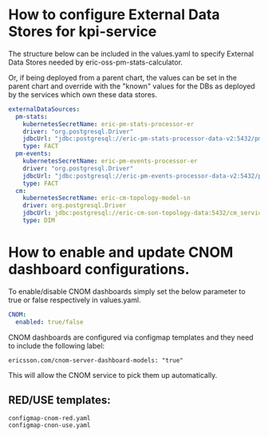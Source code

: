 # How to configure External Data Stores for kpi-service

The structure below can be included in the values.yaml to specify External Data Stores needed by
eric-oss-pm-stats-calculator.

Or, if being deployed from a parent chart, the values can be set in the parent chart and override with the "known"
values for the DBs as deployed by the services which own these data stores.

```yaml
externalDataSources:
  pm-stats:
    kubernetesSecretName: eric-pm-stats-processor-er
    driver: "org.postgresql.Driver"
    jdbcUrl: "jdbc:postgresql://eric-pm-stats-processor-data-v2:5432/pm_stats_service_db"
    type: FACT
  pm-events:
    kubernetesSecretName: eric-pm-events-processor-er
    driver: "org.postgresql.Driver"
    jdbcUrl: "jdbc:postgresql://eric-pm-events-processor-data-v2:5432/pm_events_service_db"
    type: FACT
  cm:
    kubernetesSecretName: eric-cm-topology-model-sn
    driver: org.postgresql.Driver
    jdbcUrl: jdbc:postgresql://eric-cm-son-topology-data:5432/cm_service_db
    type: DIM
```

# How to enable and update CNOM dashboard configurations.
To enable/disable CNOM dashboards simply set the below parameter to true or false respectively in values.yaml.
```yaml
CNOM:
  enabled: true/false
```

CNOM dashboards are configured via configmap templates and they need to include the following label:
```
ericsson.com/cnom-server-dashboard-models: "true"
```

This will allow the CNOM service to pick them up automatically.

## RED/USE templates:
```
configmap-cnom-red.yaml
configmap-cnon-use.yaml
```

